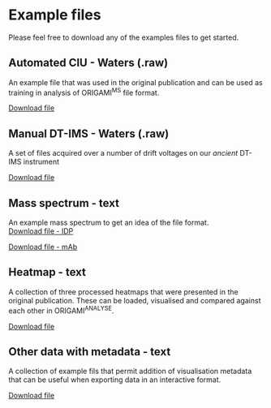 # Example files

Please feel free to download any of the examples files to get started.

## Automated CIU - Waters (.raw)

An example file that was used in the original publication and can be used as training in analysis of ORIGAMI<sup>MS</sup> file format.  

[Download file](example-files/ORIGAMI_ConA_z20.raw.zip)

## Manual DT-IMS - Waters (.raw)

A set of files acquired over a number of drift voltages on our *ancient* DT-IMS instrument

[Download file](example-files/dt-ims.zip)

## Mass spectrum - text

An example mass spectrum to get an idea of the file format.  
[Download file - IDP](example-files/MS_p27-FL-K31.csv)

[Download file - mAb](example-files/MS_nist_intact.csv)

## Heatmap - text

A collection of three processed heatmaps that were presented in the original publication. These can be loaded, visualised and compared against each other in ORIGAMI<sup>ANALYSE</sup>.  

[Download file](example-files/heatmaps.zip)

## Other data with metadata - text

A collection of example fils that permit addition of visualisation metadata that can be useful when exporting data in an interactive format.  

[Download file](example-files/other_data.zip)
